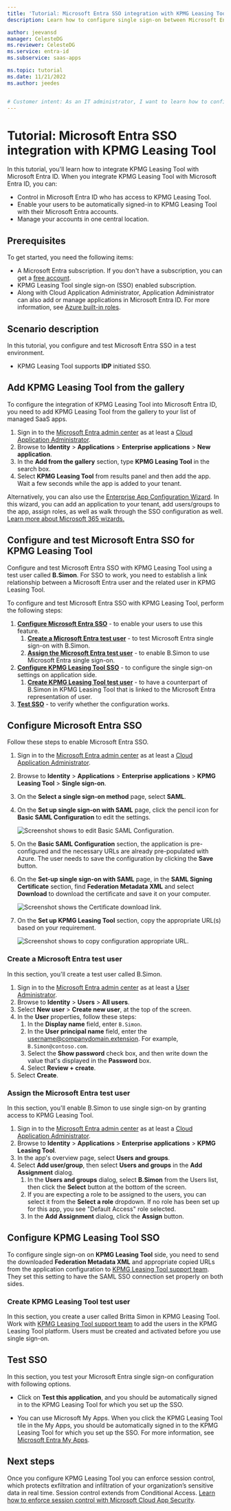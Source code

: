 ```yaml
---
title: 'Tutorial: Microsoft Entra SSO integration with KPMG Leasing Tool'
description: Learn how to configure single sign-on between Microsoft Entra ID and KPMG Leasing Tool.

author: jeevansd
manager: CelesteDG
ms.reviewer: CelesteDG
ms.service: entra-id
ms.subservice: saas-apps

ms.topic: tutorial
ms.date: 11/21/2022
ms.author: jeedes


# Customer intent: As an IT administrator, I want to learn how to configure single sign-on between Microsoft Entra ID and KPMG Leasing Tool so that I can control who has access to KPMG Leasing Tool, enable automatic sign-in with Microsoft Entra accounts, and manage my accounts in one central location.
---
```


# Tutorial: Microsoft Entra SSO integration with KPMG Leasing Tool

In this tutorial, you'll learn how to integrate KPMG Leasing Tool with Microsoft Entra ID. When you integrate KPMG Leasing Tool with Microsoft Entra ID, you can:

* Control in Microsoft Entra ID who has access to KPMG Leasing Tool.
* Enable your users to be automatically signed-in to KPMG Leasing Tool with their Microsoft Entra accounts.
* Manage your accounts in one central location.

## Prerequisites

To get started, you need the following items:

* A Microsoft Entra subscription. If you don't have a subscription, you can get a [free account](https://azure.microsoft.com/free/).
* KPMG Leasing Tool single sign-on (SSO) enabled subscription.
* Along with Cloud Application Administrator, Application Administrator can also add or manage applications in Microsoft Entra ID.
For more information, see [Azure built-in roles](~/identity/role-based-access-control/permissions-reference.md).

## Scenario description

In this tutorial, you configure and test Microsoft Entra SSO in a test environment.

* KPMG Leasing Tool supports **IDP** initiated SSO.

## Add KPMG Leasing Tool from the gallery

To configure the integration of KPMG Leasing Tool into Microsoft Entra ID, you need to add KPMG Leasing Tool from the gallery to your list of managed SaaS apps.

1. Sign in to the [Microsoft Entra admin center](https://entra.microsoft.com) as at least a [Cloud Application Administrator](~/identity/role-based-access-control/permissions-reference.md#cloud-application-administrator).
1. Browse to **Identity** > **Applications** > **Enterprise applications** > **New application**.
1. In the **Add from the gallery** section, type **KPMG Leasing Tool** in the search box.
1. Select **KPMG Leasing Tool** from results panel and then add the app. Wait a few seconds while the app is added to your tenant.

 Alternatively, you can also use the [Enterprise App Configuration Wizard](https://portal.office.com/AdminPortal/home?Q=Docs#/azureadappintegration). In this wizard, you can add an application to your tenant, add users/groups to the app, assign roles, as well as walk through the SSO configuration as well. [Learn more about Microsoft 365 wizards.](/microsoft-365/admin/misc/azure-ad-setup-guides)

<a name='configure-and-test-azure-ad-sso-for-kpmg-leasing-tool'></a>

## Configure and test Microsoft Entra SSO for KPMG Leasing Tool

Configure and test Microsoft Entra SSO with KPMG Leasing Tool using a test user called **B.Simon**. For SSO to work, you need to establish a link relationship between a Microsoft Entra user and the related user in KPMG Leasing Tool.

To configure and test Microsoft Entra SSO with KPMG Leasing Tool, perform the following steps:

1. **[Configure Microsoft Entra SSO](#configure-azure-ad-sso)** - to enable your users to use this feature.
    1. **[Create a Microsoft Entra test user](#create-an-azure-ad-test-user)** - to test Microsoft Entra single sign-on with B.Simon.
    1. **[Assign the Microsoft Entra test user](#assign-the-azure-ad-test-user)** - to enable B.Simon to use Microsoft Entra single sign-on.
1. **[Configure KPMG Leasing Tool SSO](#configure-kpmg-leasing-tool-sso)** - to configure the single sign-on settings on application side.
    1. **[Create KPMG Leasing Tool test user](#create-kpmg-leasing-tool-test-user)** - to have a counterpart of B.Simon in KPMG Leasing Tool that is linked to the Microsoft Entra representation of user.
1. **[Test SSO](#test-sso)** - to verify whether the configuration works.

<a name='configure-azure-ad-sso'></a>

## Configure Microsoft Entra SSO

Follow these steps to enable Microsoft Entra SSO.

1. Sign in to the [Microsoft Entra admin center](https://entra.microsoft.com) as at least a [Cloud Application Administrator](~/identity/role-based-access-control/permissions-reference.md#cloud-application-administrator).
1. Browse to **Identity** > **Applications** > **Enterprise applications** > **KPMG Leasing Tool** > **Single sign-on**.
1. On the **Select a single sign-on method** page, select **SAML**.
1. On the **Set up single sign-on with SAML** page, click the pencil icon for **Basic SAML Configuration** to edit the settings.

    ![Screenshot shows to edit Basic SAML Configuration.](common/edit-urls.png "Basic Configuration")

1. On the **Basic SAML Configuration** section, the application is pre-configured and the necessary URLs are already pre-populated with Azure. The user needs to save the configuration by clicking the **Save** button.

1. On the **Set-up single sign-on with SAML** page, in the **SAML Signing Certificate** section,  find **Federation Metadata XML** and select **Download** to download the certificate and save it on your computer.

    ![Screenshot shows the Certificate download link.](common/metadataxml.png "Certificate")

1. On the **Set up KPMG Leasing Tool** section, copy the appropriate URL(s) based on your requirement.

	![Screenshot shows to copy configuration appropriate URL.](common/copy-configuration-urls.png "Metadata")  

<a name='create-an-azure-ad-test-user'></a>

### Create a Microsoft Entra test user

In this section, you'll create a test user called B.Simon.

1. Sign in to the [Microsoft Entra admin center](https://entra.microsoft.com) as at least a [User Administrator](~/identity/role-based-access-control/permissions-reference.md#user-administrator).
1. Browse to **Identity** > **Users** > **All users**.
1. Select **New user** > **Create new user**, at the top of the screen.
1. In the **User** properties, follow these steps:
   1. In the **Display name** field, enter `B.Simon`.  
   1. In the **User principal name** field, enter the username@companydomain.extension. For example, `B.Simon@contoso.com`.
   1. Select the **Show password** check box, and then write down the value that's displayed in the **Password** box.
   1. Select **Review + create**.
1. Select **Create**.

<a name='assign-the-azure-ad-test-user'></a>

### Assign the Microsoft Entra test user

In this section, you'll enable B.Simon to use single sign-on by granting access to KPMG Leasing Tool.

1. Sign in to the [Microsoft Entra admin center](https://entra.microsoft.com) as at least a [Cloud Application Administrator](~/identity/role-based-access-control/permissions-reference.md#cloud-application-administrator).
1. Browse to **Identity** > **Applications** > **Enterprise applications** > **KPMG Leasing Tool**.
1. In the app's overview page, select **Users and groups**.
1. Select **Add user/group**, then select **Users and groups** in the **Add Assignment** dialog.
   1. In the **Users and groups** dialog, select **B.Simon** from the Users list, then click the **Select** button at the bottom of the screen.
   1. If you are expecting a role to be assigned to the users, you can select it from the **Select a role** dropdown. If no role has been set up for this app, you see "Default Access" role selected.
   1. In the **Add Assignment** dialog, click the **Assign** button.

## Configure KPMG Leasing Tool SSO

To configure single sign-on on **KPMG Leasing Tool** side, you need to send the downloaded **Federation Metadata XML** and appropriate copied URLs from the application configuration to [KPMG Leasing Tool support team](mailto:wsnyder@KPMG.com). They set this setting to have the SAML SSO connection set properly on both sides.

### Create KPMG Leasing Tool test user

In this section, you create a user called Britta Simon in KPMG Leasing Tool. Work with [KPMG Leasing Tool support team](mailto:wsnyder@KPMG.com) to add the users in the KPMG Leasing Tool platform. Users must be created and activated before you use single sign-on.

## Test SSO 

In this section, you test your Microsoft Entra single sign-on configuration with following options.

* Click on **Test this application**, and you should be automatically signed in to the KPMG Leasing Tool for which you set up the SSO.

* You can use Microsoft My Apps. When you click the KPMG Leasing Tool tile in the My Apps, you should be automatically signed in to the KPMG Leasing Tool for which you set up the SSO. For more information, see [Microsoft Entra My Apps](/azure/active-directory/manage-apps/end-user-experiences#azure-ad-my-apps).

## Next steps

Once you configure KPMG Leasing Tool you can enforce session control, which protects exfiltration and infiltration of your organization’s sensitive data in real time. Session control extends from Conditional Access. [Learn how to enforce session control with Microsoft Cloud App Security](/cloud-app-security/proxy-deployment-aad).
